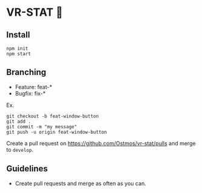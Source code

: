 # VR-STAT :milky_way:
## Install
```
npm init 
npm start
```

## Branching
* Feature: feat-\*
* Bugfix: fix-\*

Ex.
```
git checkout -b feat-window-button
git add .
git commit -m "my message"
git push -u origin feat-window-button
```
Create a pull request on https://github.com/Ostmos/vr-stat/pulls and merge to ```develop```.

## Guidelines
- Create pull requests and merge as often as you can.
